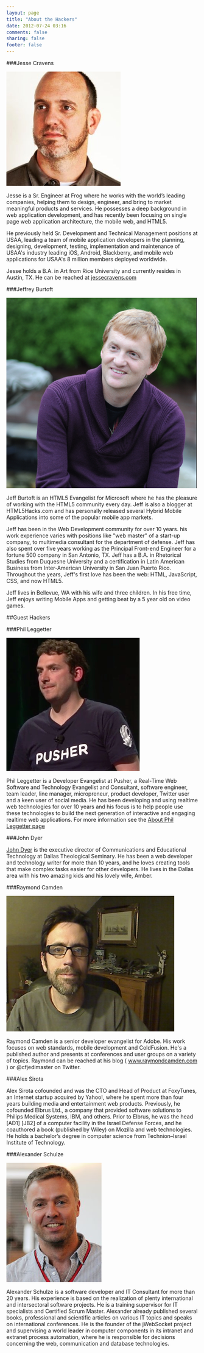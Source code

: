 ```yaml
---
layout: page
title: "About the Hackers"
date: 2012-07-24 03:16
comments: false
sharing: false
footer: false
---
```

###Jesse Cravens

![Alt Jesse Cravens](/images/jesse_frog2.jpeg "Jesse Cravens")

Jesse is a Sr. Engineer at Frog where he works with the world’s leading companies, helping them to design, engineer, and bring to market meaningful products and services. He possesses a deep background in web application development, and has recently been focusing on single page web application architecture, the mobile web, and HTML5. 

He previously held Sr. Development and Technical Management positions at USAA, leading a team of mobile application developers in the planning, designing, development, testing, implementation and maintenance of USAA's industry leading iOS, Android, Blackberry, and mobile web applications for USAA's 8 million members deployed worldwide.

Jesse holds a B.A. in Art from Rice University and currently resides in Austin, TX. He can be reached at [jessecravens.com](http://www.jessecravens.com)

###Jeffrey Burtoft

![Alt Jeffrey Burtoft](/images/jeff_burtoft.jpeg "Jeffrey Burtoft")

Jeff Burtoft is an HTML5 Evangelist for Microsoft where he has the pleasure of working with the HTML5 community every day. Jeff is also a blogger at HTML5Hacks.com and has personally released several Hybrid Mobile Applications into some of the popular mobile app markets.

Jeff has been in the Web Development community for over 10 years. his work experience varies with positions like "web master" of a start-up company, to multimedia consultant for the department of defense. Jeff has also spent over five years working as the Principal Front-end Engineer for a fortune 500 company in San Antonio, TX. Jeff has a B.A. in Rhetorical Studies from Duquesne University and a certification in Latin American Business from Inter-American University in San Juan Puerto Rico. Throughout the years, Jeff's first love has been the web: HTML, JavaScript, CSS, and now HTML5.

Jeff lives in Bellevue, WA with his wife and three children. In his free time, Jeff enjoys writing Mobile Apps and getting beat by a 5 year old on video games. 

##Guest Hackers

###Phil Leggetter

![Alt Phil Leggetter](/images/legetter.png "Phil Leggetter")

Phil Leggetter is a Developer Evangelist at Pusher, a Real-Time Web Software and Technology Evangelist and Consultant, software engineer, team leader, line manager, micropreneur, product developer, Twitter user and a keen user of social media. He has been developing and using realtime web technologies for over 10 years and his focus is to help people use these technologies to build the next generation of interactive and engaging realtime web applications. For more information see the [About Phil Leggetter page](http://www.leggetter.co.uk/about-phil-leggetter)

###John Dyer 

[John Dyer](http://j.hn/) is the executive director of Communications and Educational Technology at Dallas Theological Seminary. He has been a web developer and technology writer for more than 10 years, and he loves creating tools that make complex tasks easier for other developers. He lives in the Dallas area with his two amazing kids and his lovely wife, Amber.

###Raymond Camden

![Alt Raymond Camden](/images/camden.jpeg "Raymond Camden")

Raymond Camden is a senior developer evangelist for Adobe. His work focuses on web standards, mobile development and ColdFusion. He's a published author and presents at conferences and user groups on a variety of topics. Raymond can be reached at his blog ( www.raymondcamden.com ) or @cfjedimaster on Twitter.

###Alex Sirota

Alex Sirota cofounded and was the CTO and Head of Product at FoxyTunes, an Internet startup acquired by Yahoo!, where he spent more than four years building media and entertainment web products. Previously, he cofounded Elbrus Ltd., a company that provided software solutions to Philips Medical Systems, IBM, and others. Prior to Elbrus, he was the head [AD1] [JB2] of a computer facility in the Israel Defense Forces, and he coauthored a book (published by Wiley) on Mozilla and web technologies. He holds a bachelor’s degree in computer science from Technion–Israel Institute of Technology.

###Alexander Schulze

![Alt Alexander Schulze](/images/schulze.png "Alexander Schulze")

Alexander Schulze is a software developer and IT Consultant for more than 20 years. His experience is based on the realization of plenty international and intersectoral software projects. He is a training supervisor for IT specialists and Certified Scrum Master. Alexander already published several books, professional and scientific articles on various IT topics and speaks on international conferences. He is the founder of the jWebSocket project and supervising a world leader in computer components in its intranet and extranet process automation, where he is responsible for decisions concerning the web, communication and database technologies.









